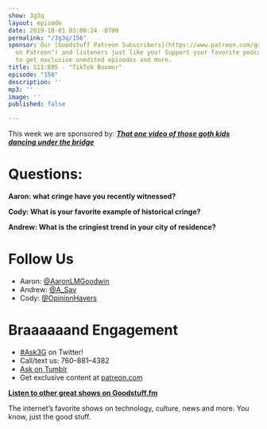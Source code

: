 ```yaml
---
show: 3g3q
layout: episode
date: 2019-10-01 03:00:24 -0700
permalink: "/3g3q/156"
sponsor: Our [Goodstuff Patreon Subscribers](https://www.patreon.com/goodstuff "Goodstuff
  on Patreon") and listeners just like you! Support your favorite podcasts directly
  to get exclusive unedited episodes and more.
title: S11:E05 - "TikTok Boomer"
episode: "156"
description: ''
mp3: ''
image: ''
published: false

---
```

This week we are sponsored by: [**_That one video of those goth kids dancing under the bridge_**](https://www.youtube.com/watch?v=gPbVRpRgHso)

# Questions:

**Aaron: what cringe have you recently witnessed?**

**Cody: What is your favorite example of historical cringe?**

**Andrew: What is the cringiest trend in your city of residence?**

# Follow Us

* Aaron: [@AaronLMGoodwin](http://twitter.com/aaronlmgoodwin)
* Andrew: [@A_Sav](http://twitter.com/a_sav)
* Cody: [@OpinionHavers](https://twitter.com/opinionhavers)

# Braaaaaand Engagement

* [#Ask3G](http://twitter.com/) on Twitter!
* Call/text us: 760–881–4382
* [Ask on Tumblr](http://3g3q.co/ask)
* Get exclusive content at [patreon.com](http://www.patreon.com/3g3q)

[**Listen to other great shows on Goodstuff.fm**](http://goodstuff.fm/)

The internet’s favorite shows on technology, culture, news and more. You know, just the good stuff.